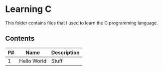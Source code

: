 # Learning C
This folder contains files that I used to learn the C programming language.

## Contents
|P#|Name|Description|
|-|-|-|
|1|Hello World|Stuff|
